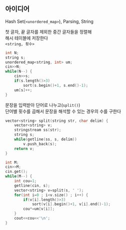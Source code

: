 ## 아이디어
Hash Set(`<unordered_map>`), Parsing, String  
  
첫 글자, 끝 글자를 제외한 중간 글자들을 정렬해  
해시 테이블에 저장한다  
`<string, 횟수>`
```cpp
int N;
string s;
unordered_map<string, int> um;
cin>>N;
while(N--) {
	cin>>s;
	if(s.length()>3)
		sort(s.begin()+1, s.end()-1);
	um[s]++;
}
```
문장을 입력받아 단어로 나누고(`split()`)  
단어별 횟수를 곱해서 문장을 해석할 수 있는 경우의 수를 구한다
```cpp
vector<string> split(string str, char delim) {
	vector<string> v;
	stringstream ss(str);
	string s;
	while(getline(ss, s, delim))
		v.push_back(s);
	return v;
}

int M;
cin>>M;
cin.get(); 
while(M--) {
	int cou=1;
	getline(cin, s);
	vector<string> v=split(s, ' ');
	for(int i=0 ; i<v.size() ; i++) {
		if(v[i].length()>3)
			sort(v[i].begin()+1, v[i].end()-1);
		cou*=um[v[i]];
	}
	cout<<cou<<'\n';
}
```
